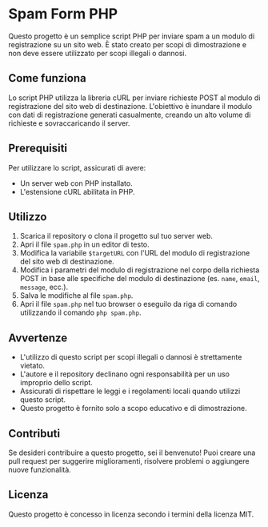 # Spam Form PHP

Questo progetto è un semplice script PHP per inviare spam a un modulo di registrazione su un sito web. È stato creato per scopi di dimostrazione e non deve essere utilizzato per scopi illegali o dannosi.

## Come funziona

Lo script PHP utilizza la libreria cURL per inviare richieste POST al modulo di registrazione del sito web di destinazione. L'obiettivo è inundare il modulo con dati di registrazione generati casualmente, creando un alto volume di richieste e sovraccaricando il server.

## Prerequisiti

Per utilizzare lo script, assicurati di avere:

- Un server web con PHP installato.
- L'estensione cURL abilitata in PHP.

## Utilizzo

1. Scarica il repository o clona il progetto sul tuo server web.
2. Apri il file `spam.php` in un editor di testo.
3. Modifica la variabile `$targetURL` con l'URL del modulo di registrazione del sito web di destinazione.
4. Modifica i parametri del modulo di registrazione nel corpo della richiesta POST in base alle specifiche del modulo di destinazione (es. `name`, `email`, `message`, ecc.).
5. Salva le modifiche al file `spam.php`.
6. Apri il file `spam.php` nel tuo browser o eseguilo da riga di comando utilizzando il comando `php spam.php`.

## Avvertenze

- L'utilizzo di questo script per scopi illegali o dannosi è strettamente vietato.
- L'autore e il repository declinano ogni responsabilità per un uso improprio dello script.
- Assicurati di rispettare le leggi e i regolamenti locali quando utilizzi questo script.
- Questo progetto è fornito solo a scopo educativo e di dimostrazione.

## Contributi

Se desideri contribuire a questo progetto, sei il benvenuto! Puoi creare una pull request per suggerire miglioramenti, risolvere problemi o aggiungere nuove funzionalità.

## Licenza

Questo progetto è concesso in licenza secondo i termini della licenza MIT.
